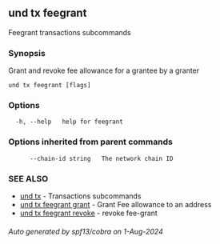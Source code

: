 ## und tx feegrant

Feegrant transactions subcommands

### Synopsis

Grant and revoke fee allowance for a grantee by a granter

```
und tx feegrant [flags]
```

### Options

```
  -h, --help   help for feegrant
```

### Options inherited from parent commands

```
      --chain-id string   The network chain ID
```

### SEE ALSO

* [und tx](und_tx.md)	 - Transactions subcommands
* [und tx feegrant grant](und_tx_feegrant_grant.md)	 - Grant Fee allowance to an address
* [und tx feegrant revoke](und_tx_feegrant_revoke.md)	 - revoke fee-grant

###### Auto generated by spf13/cobra on 1-Aug-2024
